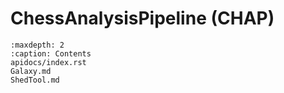 # ChessAnalysisPipeline (CHAP)

```{toctree}
:maxdepth: 2
:caption: Contents
apidocs/index.rst
Galaxy.md
ShedTool.md
```
